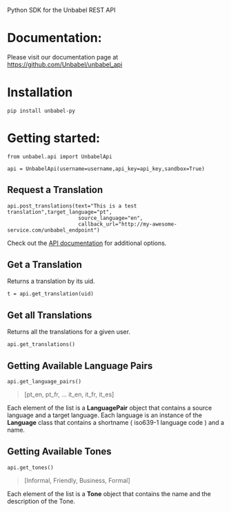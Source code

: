 Python SDK for the Unbabel REST API


Documentation:
=============

Please visit our documentation page at https://github.com/Unbabel/unbabel_api



Installation
============

`pip install unbabel-py`


Getting started:
================

`from unbabel.api import UnbabelApi`

`api = UnbabelApi(username=username,api_key=api_key,sandbox=True)`

## Request a Translation

```
api.post_translations(text="This is a test translation",target_language="pt",
                       source_language="en", 
                       callback_url="http://my-awesome-service.com/unbabel_endpoint")
```

Check out the [API documentation](https://github.com/Unbabel/unbabel_api#translation) for additional options.

## Get a Translation

Returns a translation by its uid.

`t = api.get_translation(uid)` 



## Get all Translations

Returns all the translations for a given user.

`api.get_translations()`



## Getting Available Language Pairs 

`api.get_language_pairs()`

> [pt_en,
  pt_fr,
  ... 
  it_en,
  it_fr,
  it_es]
  
  Each element of the list is a **LanguagePair** object that contains a source language and a target language. Each language is an instance of the **Language** class that contains a shortname ( iso639-1 language code ) and a name. 

## Getting Available Tones

`api.get_tones()`

> [Informal, Friendly, Business, Formal]

Each element of the list is a **Tone** object that contains the name and the description of the Tone.
